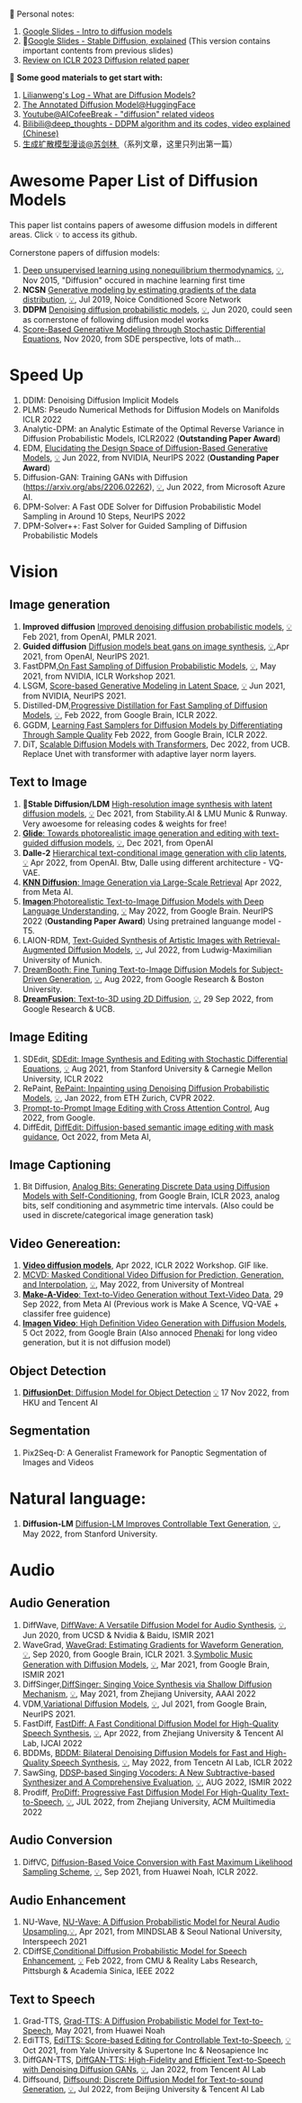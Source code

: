 👾 Personal notes:
1. [Google Slides - Intro to diffusion models](https://docs.google.com/presentation/d/e/2PACX-1vSBq6Mio9NvmAk8snqwxlcAUlVABrJYg8L5itf6AxK6k1MoFEYjXY2b-NVLyG2mu8Ae77p-GhhjLRFw/pub?start=false&loop=false&delayms=3000)
2. 🌟[Google Slides - Stable Diffusion, explained](https://docs.google.com/presentation/d/1KcdpSOyRth0yOkQFlUKgf9263EaLeh0uDjORRoGToFg/edit?usp=sharing) (This version contains important contents from previous slides)
3. [ Review on ICLR 2023 Diffusion related paper](./ICLR2023Diffusion.md)

🦄 **Some good materials to get start with:**
1. [Lilianweng's Log - What are Diffusion Models?](https://lilianweng.github.io/posts/2021-07-11-diffusion-models) 
2. [The Annotated Diffusion Model@HuggingFace](https://huggingface.co/blog/annotated-diffusion)
3. [Youtube@AICofeeBreak - "diffusion" related videos](https://www.youtube.com/c/AICoffeeBreak/search?query=diffusion)
4. [Bilibili@deep_thoughts - DDPM algorithm and its codes, video explained (Chinese)](https://www.bilibili.com/video/BV1b541197HX/?spm_id_from=333.337.search-card.all.click&vd_source=12957bc7127f3a408af0ba8928de89b3)
5. [生成扩散模型漫谈@苏剑林 ](https://kexue.fm/archives/9119) （系列文章，这里只列出第一篇）

# Awesome Paper List of Diffusion Models
This paper list contains papers of awesome diffusion models in different areas.
Click 💡 to access its github.

Cornerstone papers of diffusion models:
1. [Deep unsupervised learning using nonequilibrium thermodynamics](http://proceedings.mlr.press/v37/sohl-dickstein15.html), [💡](https://github.com/Sohl-Dickstein/Diffusion-Probabilistic-Models), Nov 2015, "Diffusion" occured in machine learning first time
2. **NCSN** [Generative modeling by estimating gradients of the data distribution](https://proceedings.neurips.cc/paper/2019/hash/3001ef257407d5a371a96dcd947c7d93-Abstract.html), [💡](https://github.com/ermongroup/ncsn), Jul 2019, Noice Conditioned Score Network
3. **DDPM** [Denoising diffusion probabilistic models](https://proceedings.neurips.cc/paper/2020/hash/4c5bcfec8584af0d967f1ab10179ca4b-Abstract.html), [💡](https://github.com/hojonathanho/diffusion), Jun 2020, could seen as cornerstone of following diffusion model works
4. [Score-Based Generative Modeling through Stochastic Differential Equations](https://arxiv.org/abs/2011.13456), Nov 2020, from SDE perspective, lots of math...

# Speed Up
1. DDIM: Denoising Diffusion Implicit Models 
2. PLMS: Pseudo Numerical Methods for Diffusion Models on Manifolds ICLR 2022
3. Analytic-DPM: an Analytic Estimate of the Optimal Reverse Variance in Diffusion Probabilistic Models, ICLR2022 (**Outstanding Paper Award**)
4. EDM, [Elucidating the Design Space of Diffusion-Based Generative Models](https://arxiv.org/abs/2206.00364),  [💡](https://github.com/NVlabs/edm) Jun 2022, from NVIDIA, NeurIPS 2022 (**Oustanding Paper Award**)
5. Diffusion-GAN: Training GANs with Diffusion (https://arxiv.org/abs/2206.02262), [💡](https://github.com/Zhendong-Wang/Diffusion-GAN), Jun 2022, from Microsoft Azure AI.
6. DPM-Solver: A Fast ODE Solver for Diffusion Probabilistic Model Sampling in Around 10 Steps, NeurIPS 2022
7. DPM-Solver++: Fast Solver for Guided Sampling of Diffusion Probabilistic Models 

# Vision
## Image generation
1. **Improved diffusion** [Improved denoising diffusion probabilistic models](https://proceedings.mlr.press/v139/nichol21a.html), [💡](https://github.com/openai/improved-diffusion) Feb 2021, from OpenAI, PMLR 2021.
2. **Guided diffusion** [Diffusion models beat gans on image synthesis](https://proceedings.neurips.cc/paper/2021/hash/49ad23d1ec9fa4bd8d77d02681df5cfa-Abstract.html),  [💡](https://github.com/openai/guided-diffusion),Apr 2021, from OpenAI, NeurIPS 2021.
3. FastDPM,[On Fast Sampling of Diffusion Probabilistic Models](https://arxiv.org/abs/2106.00132), [💡](https://github.com/FengNiMa/FastDPM_pytorch), May 2021, from NVIDIA, ICLR Workshop 2021.
4. LSGM, [Score-based Generative Modeling in Latent Space](https://arxiv.org/abs/2106.05931), [💡](https://github.com/NVlabs/LSGM) Jun 2021, from NVIDIA, NeurIPS 2021.
5. Distilled-DM,[Progressive Distillation for Fast Sampling of Diffusion Models](https://arxiv.org/abs/2202.00512), [💡](https://github.com/google-research/google-research/tree/master/diffusion_distillation), Feb 2022, from Google Brain, ICLR 2022.
6. GGDM, [Learning Fast Samplers for Diffusion Models by Differentiating Through Sample Quality](http://arxiv.org/abs/2202.05830) Feb 2022, from Google Brain, ICLR 2022.
7. DiT, [Scalable Diffusion Models with Transformers](https://arxiv.org/abs/2212.09748), Dec 2022, from UCB. Replace Unet with transformer with adaptive layer norm layers.

## Text to Image
1. 🌟**Stable Diffusion/LDM** [High-resolution image synthesis with latent diffusion models](https://openaccess.thecvf.com/content/CVPR2022/html/Rombach_High-Resolution_Image_Synthesis_With_Latent_Diffusion_Models_CVPR_2022_paper.html), [💡](https://github.com/CompVis/latent-diffusion)  Dec 2021, from Stability.AI & LMU Munic & Runway. Very awoesome for releasing codes & weights for free!
2. [**Glide**: Towards photorealistic image generation and editing with text-guided diffusion models](https://arxiv.org/abs/2112.10741), [💡](https://github.com/openai/glide-text2im), Dec 2021, from OpenAI
3. **Dalle-2** [Hierarchical text-conditional image generation with clip latents](https://arxiv.org/abs/2204.06125), [💡](https://github.com/lucidrains/DALLE2-pytorch) Apr 2022, from OpenAI. Btw, Dalle using different architecture -  VQ-VAE. 
4. [**KNN Diffusion**: Image Generation via Large-Scale Retrieval](https://arxiv.org/abs/2204.02849) Apr 2022, from Meta AI.
5. [**Imagen**:Photorealistic Text-to-Image Diffusion Models with Deep Language Understanding](https://arxiv.org/abs/2205.11487), [💡](https://github.com/lucidrains/imagen-pytorch) May 2022,  from Google Brain. NeurIPS 2022 (**Oustanding Paper Award**) Using pretrained languange model - T5.
6. LAION-RDM, [Text-Guided Synthesis of Artistic Images with Retrieval-Augmented Diffusion Models](https://arxiv.org/abs/2207.13038), [💡](https://github.com/compvis/latent-diffusion), Jul 2022, from Ludwig-Maximilian University of Munich.
7. [DreamBooth: Fine Tuning Text-to-Image Diffusion Models for Subject-Driven Generation](https://arxiv.org/abs/2208.12242), [💡](https://github.com/XavierXiao/Dreambooth-Stable-Diffusion), Aug 2022, from Google Research & Boston University.
8. [**DreamFusion**: Text-to-3D using 2D Diffusion](https://arxiv.org/abs/2209.14988), [💡](https://github.com/ashawkey/stable-dreamfusion), 29 Sep 2022, from Google Research & UCB.

## Image Editing
1. SDEdit, [SDEdit: Image Synthesis and Editing with Stochastic Differential Equations](https://arxiv.org/abs/2108.01073), [💡](https://github.com/ermongroup/SDEdit) Aug 2021, from Stanford University & Carnegie Mellon University, ICLR 2022
2. RePaint, [RePaint: Inpainting using Denoising Diffusion Probabilistic Models](https://arxiv.org/abs/2201.09865), [💡]([https://github.com/ermongroup/SDEdit](https://github.com/andreas128/RePaint)), Jan 2022, from ETH Zurich, CVPR 2022.
3. [Prompt-to-Prompt Image Editing with Cross Attention Control](https://arxiv.org/abs/2208.01626), Aug 2022, from Google. 
4. DiffEdit, [DiffEdit: Diffusion-based semantic image editing with mask guidance](https://arxiv.org/abs/2210.11427), Oct 2022, from Meta AI, 

## Image Captioning
1. Bit Diffusion, [Analog Bits: Generating Discrete Data using Diffusion Models with Self-Conditioning](https://arxiv.org/abs/2208.04202), from Google Brain, ICLR 2023, analog bits, self conditioning and asymmetric time intervals. (Also could be used in discrete/categorical image generation task)

## Video Genereation: 
1. [**Video diffusion models**](https://arxiv.org/abs/2204.03458), Apr 2022, ICLR 2022 Workshop. GIF like.
2. [MCVD: Masked Conditional Video Diffusion for Prediction, Generation, and Interpolation](https://arxiv.org/abs/2205.09853), [💡](https://github.com/voletiv/mcvd-pytorch), May 2022, from University of Montreal
3. [**Make-A-Video**: Text-to-Video Generation without Text-Video Data](https://arxiv.org/abs/2209.14792), 29 Sep 2022, from Meta AI (Previous work is Make A Scence, VQ-VAE + classifer free guidence)
4. [**Imagen Video**: High Definition Video Generation with Diffusion Models](https://arxiv.org/abs/2210.02303), 5 Oct 2022, from Google Brain (Also annoced [Phenaki](https://arxiv.org/abs/2210.02399) for long video generation, but it is not diffusion model)

## Object Detection
1.  [**DiffusionDet**: Diffusion Model for Object Detection](https://arxiv.org/abs/2211.09788) [💡](https://github.com/ShoufaChen/DiffusionDet) 17 Nov 2022, from HKU and Tencent AI

## Segmentation
1. Pix2Seq-D: A Generalist Framework for Panoptic Segmentation of Images and Videos

# Natural language:
1. **Diffusion-LM** [Diffusion-LM Improves Controllable Text Generation](https://arxiv.org/abs/2205.14217), [💡](https://github.com/xiangli1999/diffusion-lm), May 2022, from Stanford University.

# Audio
## Audio Generation
1. DiffWave, [DiffWave: A Versatile Diffusion Model for Audio Synthesis](https://arxiv.org/abs/2009.09761), [💡](https://diffwave-demo.github.io/), Jun 2020, from UCSD & Nvidia & Baidu, ISMIR 2021
2. WaveGrad, [WaveGrad: Estimating Gradients for Waveform Generation](https://arxiv.org/abs/2009.00713), [💡](https://github.com/ivanvovk/WaveGrad), Sep 2020, from Google Brain, ICLR 2021.
3.[Symbolic Music Generation with Diffusion Models](https://arxiv.org/abs/2103.16091), [💡](https://github.com/magenta/symbolic-music-diffusion), Mar 2021, from Google Brain, ISMIR 2021
4. DiffSinger,[DiffSinger: Singing Voice Synthesis via Shallow Diffusion Mechanism](https://arxiv.org/abs/2105.02446), [💡](https://github.com/MoonInTheRiver/DiffSinger), May 2021, from Zhejiang University, AAAI 2022
5. VDM,[Variational Diffusion Models](https://arxiv.org/abs/2107.00630), [💡](https://github.com/google-research/vdm), Jul 2021, from Google Brain, NeurIPS 2021.
6. FastDiff, [FastDiff: A Fast Conditional Diffusion Model for High-Quality Speech Synthesis](https://arxiv.org/abs/2204.09934), [💡](https://arxiv.org/abs/2204.09934), Apr 2022, from Zhejiang University & Tencent AI Lab, IJCAI 2022
7. BDDMs, [BDDM: Bilateral Denoising Diffusion Models for Fast and High-Quality Speech Synthesis](https://arxiv.org/abs/2203.13508), [💡](https://github.com/tencent-ailab/bddm), May 2022, from Tencetn AI Lab, ICLR 2022
8. SawSing, [DDSP-based Singing Vocoders: A New Subtractive-based Synthesizer and A Comprehensive Evaluation](https://arxiv.org/abs/2208.04756), [💡](https://github.com/YatingMusic/ddsp-singing-vocoders/), AUG 2022, ISMIR 2022
9. Prodiff, [ProDiff: Progressive Fast Diffusion Model For High-Quality Text-to-Speech](https://arxiv.org/abs/2207.06389), [💡](https://github.com/Rongjiehuang/ProDiff), JUL 2022, from Zhejiang University, ACM Muiltimedia 2022

## Audio Conversion
1. DiffVC, [Diffusion-Based Voice Conversion with Fast Maximum Likelihood Sampling Scheme](https://arxiv.org/abs/2109.13821), [💡](https://github.com/huawei-noah/Speech-Backbones/tree/main/DiffVC), Sep 2021, from Huawei Noah, ICLR 2022.

## Audio Enhancement
1. NU-Wave, [NU-Wave: A Diffusion Probabilistic Model for Neural Audio Upsampling](https://arxiv.org/abs/2104.02321),[💡](https://github.com/mindslab-ai/nuwave), Apr 2021, from MINDSLAB & Seoul National University, Interspeech 2021
2. CDiffSE,[Conditional Diffusion Probabilistic Model for Speech Enhancement](https://arxiv.org/abs/2202.05256), [💡](https://github.com/neillu23/cdiffuse) Feb 2022, from CMU & Reality Labs Research, Pittsburgh & Academia Sinica, IEEE 2022

## Text to Speech
1. Grad-TTS, [Grad-TTS: A Diffusion Probabilistic Model for Text-to-Speech](https://arxiv.org/abs/2111.11755), May 2021, from Huawei Noah
2. EdiTTS, [EdiTTS: Score-based Editing for Controllable Text-to-Speech](https://arxiv.org/abs/2110.02584), [💡](https://github.com/neosapience/EdiTTS) Oct 2021, from Yale University & Supertone Inc & Neosapience Inc
3. DiffGAN-TTS, [DiffGAN-TTS: High-Fidelity and Efficient Text-to-Speech with Denoising Diffusion GANs](https://arxiv.org/abs/2201.11972), [💡](https://github.com/keonlee9420/DiffGAN-TTS), Jan 2022, from Tencent AI Lab
4. Diffsound, [Diffsound: Discrete Diffusion Model for Text-to-sound Generation](https://arxiv.org/abs/2207.09983), [💡](https://github.com/yangdongchao/text-to-sound-synthesis-demo), Jul 2022, from Beijing University & Tencent AI Lab




